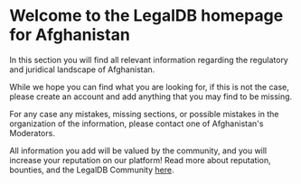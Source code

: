 <!-- TITLE: Afghanistan -->
<!-- SUBTITLE: Welcome to the legalDB home of Afghanistan -->

# Welcome to the LegalDB homepage for Afghanistan

In this section you will find all relevant information regarding the regulatory and juridical landscape of Afghanistan.

While we hope you can find what you are looking for, if this is not the case, please create an account and add anything that you may find to be missing.

For any case any mistakes, missing sections, or possible mistakes in the organization of the information, please contact one of Afghanistan's Moderators.

All information you add will be valued by the community, and you will increase your reputation on our platform! Read more about reputation, bounties, and the LegalDB Community [here](http://legaldb.herokuapp.com/legaldb/community).
